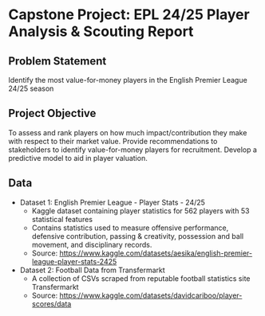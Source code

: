 # Capstone Project: EPL 24/25 Player Analysis & Scouting Report

## Problem Statement
Identify the most value-for-money players in the English Premier League 24/25 season

## Project Objective
To assess and rank players on how much impact/contribution they make with respect to their market value.
Provide recommendations to stakeholders to identify value-for-money players for recruitment.
Develop a predictive model to aid in player valuation.

## Data
- Dataset 1: English Premier League - Player Stats - 24/25
   - Kaggle dataset containing player statistics for 562 players with 53 statistical features
   - Contains statistics used to measure offensive performance, defensive contribution, passing & creativity, possession and ball movement, and disciplinary records.
   - Source: https://www.kaggle.com/datasets/aesika/english-premier-league-player-stats-2425
- Dataset 2: Football Data from Transfermarkt
   - A collection of CSVs scraped from reputable football statistics site Transfermarkt
   - Source: https://www.kaggle.com/datasets/davidcariboo/player-scores/data
